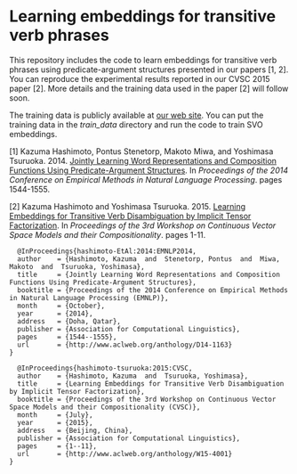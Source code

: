 # Learning embeddings for transitive verb phrases

This repository includes the code to learn embeddings for transitive verb phrases using predicate-argument structures presented in our papers [1, 2].
You can reproduce the experimental results reported in our CVSC 2015 paper [2].
More details and the training data used in the paper [2] will follow soon.

The training data is publicly available at <a href="http://www.logos.t.u-tokyo.ac.jp/~hassy/publications/cvsc2015/">our web site</a>.
You can put the training data in the <i>train_data</i> directory and run the code to train SVO embeddings.

[1] Kazuma Hashimoto, Pontus Stenetorp, Makoto Miwa, and Yoshimasa Tsuruoka. 2014. <a href="http://www.logos.t.u-tokyo.ac.jp/~hassy/publications/emnlp2014/">Jointly Learning Word Representations and Composition Functions Using Predicate-Argument Structures<a/>. In <i>Proceedings of the 2014 Conference on Empirical Methods in Natural Language Processing</i>. pages 1544-1555.

[2] Kazuma Hashimoto and Yoshimasa Tsuruoka. 2015. <a href="http://www.logos.t.u-tokyo.ac.jp/~hassy/publications/cvsc2015/">Learning Embeddings for Transitive Verb Disambiguation by Implicit Tensor Factorization</a>. In <i>Proceedings of the 3rd Workshop on Continuous Vector Space Models and their Compositionality</i>. pages 1-11.

      @InProceedings{hashimoto-EtAl:2014:EMNLP2014,
      author    = {Hashimoto, Kazuma  and  Stenetorp, Pontus  and  Miwa, Makoto  and  Tsuruoka, Yoshimasa},
      title     = {Jointly Learning Word Representations and Composition Functions Using Predicate-Argument Structures},
      booktitle = {Proceedings of the 2014 Conference on Empirical Methods in Natural Language Processing (EMNLP)},
      month     = {October},
      year      = {2014},
      address   = {Doha, Qatar},
      publisher = {Association for Computational Linguistics},
      pages     = {1544--1555},
      url       = {http://www.aclweb.org/anthology/D14-1163}
    }

      @InProceedings{hashimoto-tsuruoka:2015:CVSC,
      author    = {Hashimoto, Kazuma  and  Tsuruoka, Yoshimasa},
      title     = {Learning Embeddings for Transitive Verb Disambiguation by Implicit Tensor Factorization},
      booktitle = {Proceedings of the 3rd Workshop on Continuous Vector Space Models and their Compositionality (CVSC)},
      month     = {July},
      year      = {2015},
      address   = {Beijing, China},
      publisher = {Association for Computational Linguistics},
      pages     = {1--11},
      url       = {http://www.aclweb.org/anthology/W15-4001}
    }
